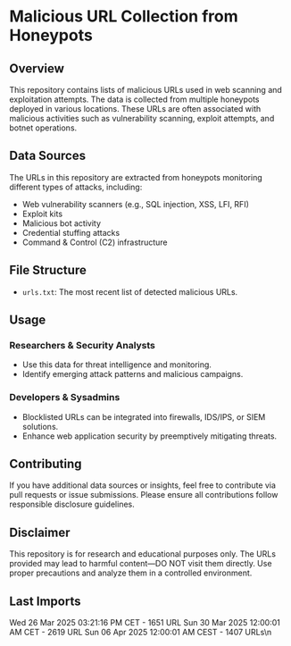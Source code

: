 # Malicious URL Collection from Honeypots

## Overview
This repository contains lists of malicious URLs used in web scanning and exploitation attempts. The data is collected from multiple honeypots deployed in various locations. These URLs are often associated with malicious activities such as vulnerability scanning, exploit attempts, and botnet operations.

## Data Sources
The URLs in this repository are extracted from honeypots monitoring different types of attacks, including:
- Web vulnerability scanners (e.g., SQL injection, XSS, LFI, RFI)
- Exploit kits
- Malicious bot activity
- Credential stuffing attacks
- Command & Control (C2) infrastructure

## File Structure
- `urls.txt`: The most recent list of detected malicious URLs.

## Usage
### Researchers & Security Analysts
- Use this data for threat intelligence and monitoring.
- Identify emerging attack patterns and malicious campaigns.

### Developers & Sysadmins
- Blocklisted URLs can be integrated into firewalls, IDS/IPS, or SIEM solutions.
- Enhance web application security by preemptively mitigating threats.

## Contributing
If you have additional data sources or insights, feel free to contribute via pull requests or issue submissions. Please ensure all contributions follow responsible disclosure guidelines.

## Disclaimer
This repository is for research and educational purposes only. The URLs provided may lead to harmful content—DO NOT visit them directly. Use proper precautions and analyze them in a controlled environment.

## Last Imports
Wed 26 Mar 2025 03:21:16 PM CET - 1651 URL
Sun 30 Mar 2025 12:00:01 AM CET - 2619 URL
Sun 06 Apr 2025 12:00:01 AM CEST - 1407 URLs\n
